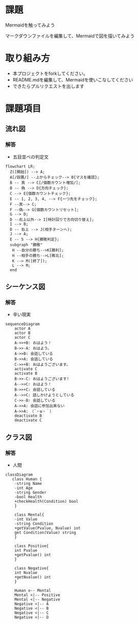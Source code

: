 # 課題
Mermaidを触ってみよう

マークダウンファイルを編集して、Mermaidで図を描いてみよう

# 取り組み方
* 本プロジェクトをforkしてください。
* README.mdを編集して、Mermaidを使いこなしてください
* できたらプルリクエストを出します

# 課題項目
## 流れ図
### 解答
- 五目並べの判定文
```mermaid
flowchart LR;
  Z([開始]) --> A;
  A[/設置/] --上からチェック--> B{マスを確認};
  B -- 真 --> C[/個数カウント増加/];
  B -- 偽 --> D{方向チェック};
  C --> E{個数カウントチェック};
  E -- 1, 2, 3, 4, --> F{一つ先をチェック};
  F --真--> C;
  F --偽--> G[個数カウントリセット];
  G --> D;
  D --右上以外--> I[時計回りで方向切り替え];
  I --> B;
  D -- 右上 --> J(相手ターンへ);
  J --> A;
  E -- 5 --> H{勝敗判定};
  subgraph "勝敗"
   H --自分の勝ち-->K[勝利];
   H --相手の勝ち-->L[敗北];
   K --> M([終了]);
   L --> M;
  end
```

## シーケンス図
### 解答
- 辛い現実
```mermaid
sequenceDiagram
    actor A
    actor B
    actor C
    A->>+B: おはよう！
    B->>-A: おはよう。
    A->>B: 会話している
    B->>A: 会話している
    C->>+B: おはようございます。
    activate C
    activate B
    B->>-C: おはようございます!
    A-->>C: おはよう！
    B->>+C: 会話している
    A-->>C: 話しかけようとしている
    C->>-B: 会話している
    A->>A: 会話に参加出来ない
    A->>A:　（´・ω・｀）
    deactivate B
    deactivate C
```

## クラス図
### 解答
- 人間
```mermaid
classDiagram
   class Human {
    -string Name
    -int Age
    -string Gender
    -bool Health
    +checkHealth(Condition) bool
    }
    
    class Mental{
    -int Value
    -string Condition
    +getValue(Pvalue, Nvalue) int
    get Condition(Value) string
    }
    
    class Positive{
    int Pvalue
    +getPvalue() int
    }

    class Negative{
    int Nvalue
    +getNvalue() int
    }
    
    Human o-- Mental
    Mental <|-- Positive
    Mental <|-- Negative
    Negative <|-- A
    Negative <|-- B
    Negative <|-- C
    Negative <|-- D
    
    
    
```

